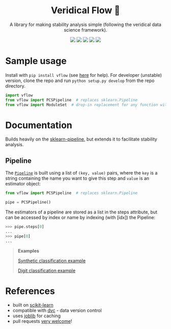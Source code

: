 <h1 align="center"> Veridical Flow 🌊 </h1>
<p align="center"> A library for making stability analysis simple (following the veridical data science framework).
</p>

<p align="center">
  <img src="https://img.shields.io/badge/license-mit-blue.svg">
  <img src="https://img.shields.io/badge/python-3.6+-blue">
  <a href="https://github.com/Yu-group/pcs-pipeline/actions"><img src="https://github.com/Yu-group/pcs-pipeline/workflows/tests/badge.svg"></a>
  <img src="https://img.shields.io/github/checks-status/Yu-group/pcs-pipeline/master">
  <img src="https://img.shields.io/pypi/v/pcsp?color=orange">
</p> 


# Sample usage

Install with `pip install vflow` (see [here](https://github.com/Yu-Group/pcs-pipeline/blob/master/docs/troubleshooting.md) for help). For developer (unstable) version, clone the repo and run `python setup.py develop` from the repo directory.

```python
import vflow
from vflow import PCSPipeline  # replaces sklearn.Pipeline
from vflow import ModuleSet  # drop-in replacement for any function with a set of functions
```

# Documentation

Builds heavily on the [sklearn-pipeline](https://scikit-learn.org/stable/modules/compose.html), but extends it to facilitate stability analysis.

## Pipeline

The [`Pipeline`](https://scikit-learn.org/stable/modules/generated/sklearn.pipeline.Pipeline.html#sklearn.pipeline.Pipeline) is built using a list of `(key, value)` pairs, where the `key` is a string containing the name you want to give this step and `value` is an estimator object:

```python
from vflow import PCSPipeline  # replaces sklearn.Pipeline

pipe = PCSPipeline()
```

The estimators of a pipeline are stored as a list in the steps attribute, but can be accessed by index or name by indexing (with [idx]) the Pipeline:

```python
>>> pipe.steps[0]
...
>>> pipe[0]
...
```

> **Examples**
>
> [Synthetic classification example](https://github.com/Yu-Group/pcs-pipeline/tree/master/notebooks/synthetic_classification.ipynb)
>
> [Digit classification example](https://github.com/Yu-Group/pcs-pipeline/tree/master/notebooks/digits_classification.ipynb)


# References

- built on [scikit-learn](https://scikit-learn.org/stable/index.html)
- compatible with [dvc](https://dvc.org/) - data version control
- uses [joblib](https://joblib.readthedocs.io/en/latest/) for caching
- pull requests <a href="https://github.com/Yu-Group/pcs-pipeline/blob/master/docs/contributing.md">very welcome</a>!